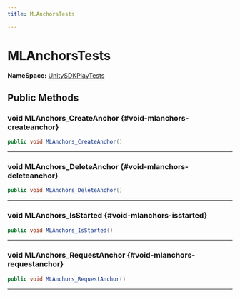 ```yaml
---
title: MLAnchorsTests

---
```


# MLAnchorsTests



**NameSpace:** 
[UnitySDKPlayTests](/versioned_docs/version-02-Aug-2023/unity-api/api/UnitySDKPlayTests/UnitySDKPlayTests.md) 








## Public Methods

### void MLAnchors_CreateAnchor {#void-mlanchors-createanchor}

```csharp
public void MLAnchors_CreateAnchor()
```






-----------

### void MLAnchors_DeleteAnchor {#void-mlanchors-deleteanchor}

```csharp
public void MLAnchors_DeleteAnchor()
```






-----------

### void MLAnchors_IsStarted {#void-mlanchors-isstarted}

```csharp
public void MLAnchors_IsStarted()
```






-----------

### void MLAnchors_RequestAnchor {#void-mlanchors-requestanchor}

```csharp
public void MLAnchors_RequestAnchor()
```






-----------


